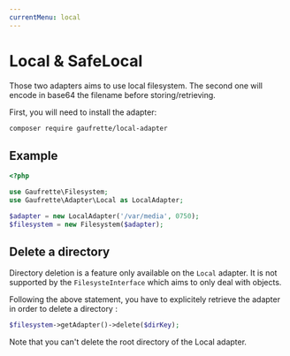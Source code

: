 ```yaml
---
currentMenu: local
---
```


# Local & SafeLocal

Those two adapters aims to use local filesystem. The second one will encode in base64 the filename before storing/retrieving.

First, you will need to install the adapter:
```bash
composer require gaufrette/local-adapter
```

## Example

```php
<?php

use Gaufrette\Filesystem;
use Gaufrette\Adapter\Local as LocalAdapter;

$adapter = new LocalAdapter('/var/media', 0750);
$filesystem = new Filesystem($adapter);
```

## Delete a directory

Directory deletion is a feature only available on the `Local` adapter. It is
not supported by the `FilesysteInterface` which aims to only deal with objects.

Following the above statement, you have to explicitely retrieve the adapter
in order to delete a directory :

```php
$filesystem->getAdapter()->delete($dirKey);
```

Note that you can't delete the root directory of the Local adapter.
